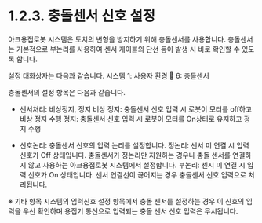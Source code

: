﻿# 1.2.3. 충돌센서 신호 설정
아크용접로봇 시스템은 토치의 변형을 방지하기 위해 충돌센서를 사용합니다. 충돌센서는 기본적으로 부논리를 사용하여 센서 케이블의 단선 등이 발생 시 바로 확인할 수 있도록 합니다.

설정 대화상자는 다음과 같습니다. 시스템  1: 사용자 환경  6: 충돌센서

충돌센서의 설정 항목은 다음과 같습니다.
-	센서처리: 비상정지, 정지
비상 정지: 충돌센서 신호 입력 시 로봇이 모터를 off하고 비상 정지 수행
정지: 충돌센서 신호 입력 시 로봇이 모터를 On상태로 유지하고 정지 수행

-	신호논리: 충돌센서 신호의 입력 논리를 설정합니다.
정논리: 센서 미 연결 시 입력 신호가 Off 상태입니다. 충돌센서가 정논리만 지원하는 경우나 충돌 센서를 연결하지 않고 사용하는 아크용접로봇 시스템에서 설정합니다.
부논리: 센시 미 연결 시 입력 신호가 On 상태입니다. 센서 연결선이 끊어지는 경우 충돌센서 신호 입력으로 처리됩니다.


※	기타 항목
시스템의 입력신호 설정 항목에서 충돌 센서를 설정하는 경우 이 신호의 입력을 우선 확인하며 용접기 통신으로 입력되는 충돌 센서 신호 입력은 무시됩니다.
